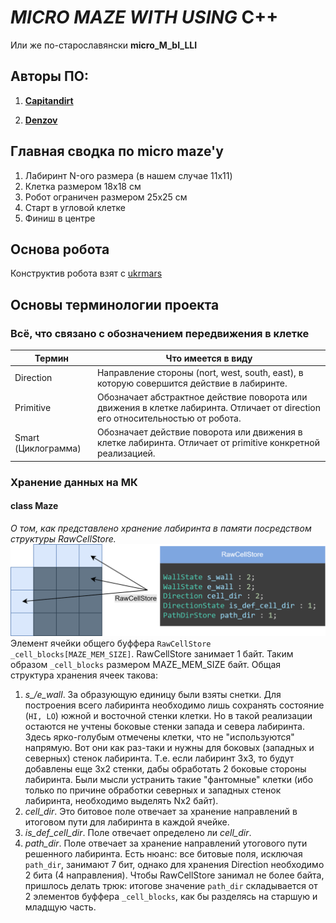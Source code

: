 # *MICRO MAZE WITH USING* C++
  Или же по-старославянски **micro_M_bI_LLI**

## Авторы ПО:

1. [**Capitandirt**](https://github.com/capitandirt)
      
2. [**Denzov**](https://github.com/denzov)

## Главная сводка по micro maze'у
1. Лабиринт N-ого размера (в нашем случае 11x11)
2. Клетка размером 18x18 см
3. Робот ограничен размером 25x25 см
4. Старт в угловой клетке
5. Финиш в центре

## Основа робота
Конструктив робота взят с [ukrmars](https://github.com/ukmars/ukmarsbot/tree/master)

## Основы терминологии проекта
### Всё, что связано с обозначением передвижения в клетке
| Термин        | Что имеется в виду                         |
|---------------|--------------------------------------------|
| Direction     | Направление стороны (nort, west, south, east), в которую совершится действие в лабиринте. |
| Primitive     | Обозначает абстрактное действие поворота или движения в клетке лабиринта. Отличает от direction его относительностью от робота. |
| Smart (Циклограмма) | Обозначает действие поворота или движения в клетке лабиринта. Отличает от primitive конкретной реализацией. |
### Хранение данных на МК
#### class Maze
*О том, как представлено хранение лабиринта в памяти посредством структуры RawCellStore.*
![RawCellStore](https://github.com/capitandirt/micro_M_bI_LLI/blob/main/Readme/RawCellStore.png)
Элемент ячейки общего буффера ```RawCellStore _cell_blocks[MAZE_MEM_SIZE]```. RawCellStore занимает 1 байт. Таким образом ```_cell_blocks``` размером MAZE_MEM_SIZE байт.
Общая структура хранения ячеек такова:
  1. *s_/e_wall*. За образующую единицу были взяты снетки. Для построения всего лабиринта необходимо лишь сохранять состояние (```HI, LO```) южной и восточной стенки клетки. Но в такой реализации остаются не учтены боковые стенки запада и севера лабиринта. Здесь ярко-голубым отмечены клетки, что не "используются" напрямую. Вот они как раз-таки и нужны для боковых (западных и северных) стенок лабиринта. Т.е. если лабиринт 3x3, то будут добавлены еще 3x2 стенки, дабы обработать 2 боковые стороны лабиринта. Были мысли устранить такие "фантомные" клетки (ибо только по причине обработки северных и западных стенок лабиринта, необходимо выделять Nx2 байт). 
  2. *cell_dir*. Это битовое поле отвечает за хранение направлений в итоговом пути для лабиринта в каждой ячейке.
  3. *is_def_cell_dir*. Поле отвечает определено ли *cell_dir*.
  4. *path_dir*. Поле отвечает за хранение направлений утогового пути решенного лабиринта. Есть нюанс: все битовые поля, исключая ```path_dir```, занимают 7 бит, однако для хранения Direction необходимо 2 бита (4 направления). Чтобы RawCellStore занимал не более байта, пришлось делать трюк: итогове значение ```path_dir``` складывается от 2 элементов буффера ```_cell_blocks```, как бы разделясь на старшую и младщую часть.















